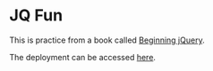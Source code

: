 # JQ Fun

This is practice from a book called [Beginning jQuery](https://learning.oreilly.com/library/view/beginning-jquery-from/9781484230275/ACoverHTML.html).

The deployment can be accessed [here](https://hwitherellskyland.github.io/jqFun/).
